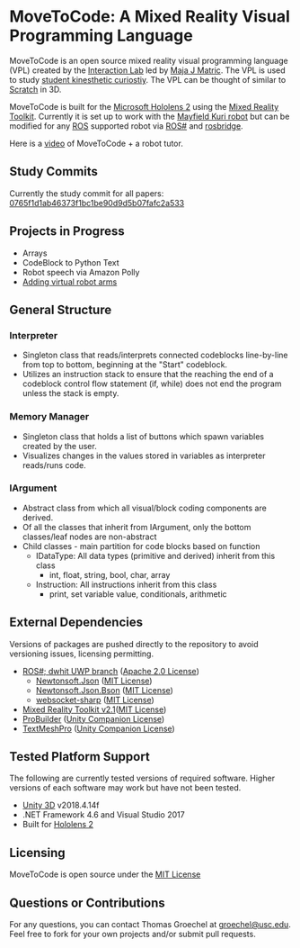 # MoveToCode: A Mixed Reality Visual Programming Language

MoveToCode is an open source mixed reality visual programming language (VPL) created by the [Interaction Lab](http://robotics.usc.edu/interaction/) led by [Maja J Matric](https://robotics.usc.edu/~maja/index.html). The VPL is used to study [student kinesthetic curiostiy](https://tgroechel.github.io/kin_cur.html).  The VPL can be thought of similar to [Scratch](https://scratch.mit.edu/) in 3D. 

MoveToCode is built for the [Microsoft Hololens 2](https://www.microsoft.com/en-us/hololens/hardware) using the [Mixed Reality Toolkit](https://github.com/microsoft/MixedRealityToolkit-Unity). Currently it is set up to work with the [Mayfield Kuri robot](https://www.heykuri.com/explore-kuri/) but can be modified for any [ROS](https://www.ros.org/) supported robot via [ROS#](https://github.com/siemens/ros-sharp) and [rosbridge](http://wiki.ros.org/rosbridge_suite).

Here is a [video](https://www.youtube.com/watch?v=s7udZXa2wEw) of MoveToCode + a robot tutor.

## Study Commits
Currently the study commit for all papers: [0765f1d1ab46373f1bc1be90d9d5b07fafc2a533](https://github.com/interaction-lab/MoveToCode/commit/0765f1d1ab46373f1bc1be90d9d5b07fafc2a533)

## Projects in Progress
- Arrays
- CodeBlock to Python Text
- Robot speech via Amazon Polly
- [Adding virtual robot arms](https://github.com/interaction-lab/KuriAugmentedRealityArmsPublic)

## General Structure

### Interpreter
- Singleton class that reads/interprets connected codeblocks line-by-line from top to bottom, beginning at the "Start" codeblock.
- Utilizes an instruction stack to ensure that the reaching the end of a codeblock control flow statement (if, while) does not end the program unless the stack is empty.

### Memory Manager
- Singleton class that holds a list of buttons which spawn variables created by the user.
- Visualizes changes in the values stored in variables as interpreter reads/runs code.

### IArgument
- Abstract class from which all visual/block coding components are derived.
- Of all the classes that inherit from IArgument, only the bottom classes/leaf nodes are non-abstract
- Child classes - main partition for code blocks based on function
    - IDataType: All data types (primitive and derived) inherit from this class
        - int, float, string, bool, char, array
    - Instruction: All instructions inherit from this class
        - print, set variable value, conditionals, arithmetic


## External Dependencies
Versions of packages are pushed directly to the repository to avoid versioning issues, licensing permitting.
- [ROS#; dwhit UWP branch](https://github.com/dwhit/ros-sharp/commit/4ccf45fc94827132397afeaa210afc01834d1dec) ([Apache 2.0 License](http://www.apache.org/licenses/LICENSE-2.0))
    - [Newtonsoft.Json](https://github.com/JamesNK/Newtonsoft.Json) ([MIT License](https://en.wikipedia.org/wiki/MIT_License))
    - [Newtonsoft.Json.Bson](https://github.com/JamesNK/Newtonsoft.Json.Bson) ([MIT License](https://en.wikipedia.org/wiki/MIT_License))
    - [websocket-sharp](https://github.com/sta/websocket-sharp) ([MIT License](https://en.wikipedia.org/wiki/MIT_License))
- [Mixed Reality Toolkit v2.1](https://github.com/microsoft/MixedRealityToolkit-Unity)([MIT License](https://en.wikipedia.org/wiki/MIT_License))
- [ProBuilder](https://github.com/Unity-Technologies/com.unity.probuilder) ([Unity Companion License](https://unity3d.com/legal/licenses/Unity_Companion_License))
- [TextMeshPro](https://docs.unity3d.com/Packages/com.unity.textmeshpro@2.0/manual/index.html) ([Unity Companion License](https://unity3d.com/legal/licenses/Unity_Companion_License))

## Tested Platform Support
The following are currently tested versions of required software. Higher versions of each software may work but have not been tested.
- [Unity 3D](https://github.com/siemens/ros-sharp/tree/master/Unity3D) v2018.4.14f
- .NET Framework 4.6 and Visual Studio 2017
- Built for [Hololens 2](https://www.microsoft.com/en-us/hololens/hardware)

## Licensing
MoveToCode is open source under the [MIT License](https://en.wikipedia.org/wiki/MIT_License)


## Questions or Contributions
For any questions, you can contact Thomas Groechel at groechel@usc.edu. Feel free to fork for your own projects and/or submit pull requests.